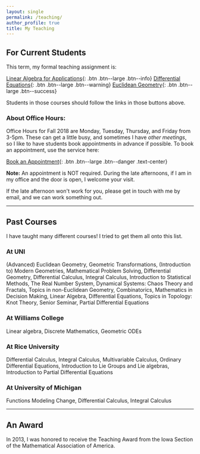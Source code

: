 ```yaml
---
layout: single
permalink: /teaching/
author_profile: true
title: My Teaching
---
```


<h2>For Current Students</h2>

This term, my formal teaching assignment is:

[Linear Algebra for Applications]({{site.url}}{{site.baseurl}}/la18f/){: .btn .btn--large .btn--info}
[Differential Equations]({{site.url}}{{site.baseurl}}/de18f/){: .btn .btn--large .btn--warning}
[Euclidean Geometry]({{site.url}}{{site.baseurl}}/eg18f/){: .btn .btn--large .btn--success}

Students in those courses should follow the links in those buttons above.

<h3>About Office Hours:</h3>
Office Hours for Fall 2018 are Monday, Tuesday, Thursday, and Friday from
3-5pm. These can get a little busy, and sometimes I have <i>other meetings</i>,
so I like to have students book appointments
in advance if possible. To book an appointment, use the service here:

[Book an Appointment](https://theronhitchman.youcanbook.me/){: .btn .btn--large .btn--danger .text-center}

<strong>Note:</strong> An appointment is NOT required. During the late
afternoons, if I am in my office and the door is open, I welcome your visit.

If the late afternoon won't work for you, please get in touch with me by email,
and we can work something out.

---

<h2>Past Courses</h2>

I have taught many different courses! I tried to get them all onto this list.

<h3>At UNI</h3>

  (Advanced) Euclidean Geometry, Geometric Transformations, (Introduction to) Modern Geometries, Mathematical Problem Solving, Differential Geometry, Differential Calculus, Integral Calculus, Introduction to Statistical Methods, The Real Number System, Dynamical Systems: Chaos Theory and Fractals, Topics in non-Euclidean Geometry, Combinatorics, Mathematics in Decision Making, Linear Algebra, Differential Equations,
  Topics in Topology: Knot Theory, Senior Seminar, Partial Differential Equations

<h3>At Williams College</h3>

  Linear algebra, Discrete Mathematics, Geometric ODEs

<h3>At Rice University</h3>

   Differential Calculus, Integral Calculus, Multivariable Calculus, Ordinary Differential Equations, Introduction to Lie Groups and Lie algebras, Introduction to Partial Differential Equations

<h3>At University of Michigan</h3>

  Functions Modeling Change, Differential Calculus, Integral Calculus

---
<h2>An Award</h2>

In 2013, I was honored to receive the Teaching Award from the Iowa Section of
the Mathematical Association of America.
